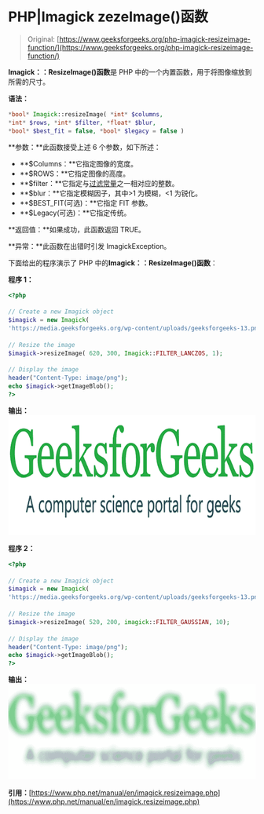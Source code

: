 # PHP|Imagick zezeImage()函数

> Original: [https://www.geeksforgeeks.org/php-imagick-resizeimage-function/](https://www.geeksforgeeks.org/php-imagick-resizeimage-function/)

**Imagick：：ResizeImage()函数**是 PHP 中的一个内置函数，用于将图像缩放到所需的尺寸。

**语法：**

```php
*bool* Imagick::resizeImage( *int* $columns, 
*int* $rows, *int* $filter, *float* $blur, 
*bool* $best_fit = false, *bool* $legacy = false )
```

**参数：**此函数接受上述 6 个参数，如下所述：

*   **$Columns：**它指定图像的宽度。
*   **$ROWS：**它指定图像的高度。
*   **$filter：**它指定与[过滤常量](https://www.php.net/manual/en/imagick.constants.php#imagick.constants.filter-undefined)之一相对应的整数。
*   **$blur：**它指定模糊因子，其中>1 为模糊，<1 为锐化。
*   **$BEST_FIT(可选)：**它指定 FIT 参数。
*   **$Legacy(可选)：**它指定传统。

**返回值：**如果成功，此函数返回 TRUE。

**异常：**此函数在出错时引发 ImagickException。

下面给出的程序演示了 PHP 中的**Imagick：：ResizeImage()函数**：

**程序 1：**

```php
<?php

// Create a new Imagick object
$imagick = new Imagick(
'https://media.geeksforgeeks.org/wp-content/uploads/geeksforgeeks-13.png');

// Resize the image
$imagick->resizeImage( 620, 300, Imagick::FILTER_LANCZOS, 1);

// Display the image
header("Content-Type: image/png");
echo $imagick->getImageBlob();
?>
```

**输出：**
![](img/1563d267ef807c50bed05a11ef1f4978.png)

**程序 2：**

```php
<?php

// Create a new Imagick object
$imagick = new Imagick(
'https://media.geeksforgeeks.org/wp-content/uploads/geeksforgeeks-13.png');

// Resize the image
$imagick->resizeImage( 520, 200, imagick::FILTER_GAUSSIAN, 10);

// Display the image
header("Content-Type: image/png");
echo $imagick->getImageBlob();
?>
```

**输出：**
![](img/cca83724d52df3edad37ebad80975257.png)

**引用：**[https://www.php.net/manual/en/imagick.resizeimage.php](https://www.php.net/manual/en/imagick.resizeimage.php)
